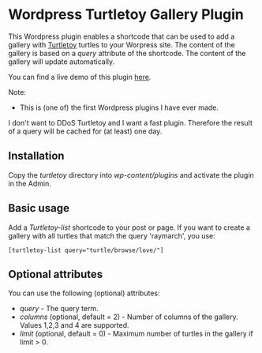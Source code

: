 # Wordpress Turtletoy Gallery Plugin

This Wordpress plugin enables a shortcode that can be used to add a gallery with [Turtletoy](https://turtletoy.net) turtles to your Worpress site. The content of the gallery is based on a _query_ attribute of the shortcode. The content of the gallery will update automatically.

You can find a live demo of this plugin [here](https://reindernijhoff.net/turtletoy/).

Note:
- This is (one of) the first Wordpress plugins I have ever made. 

I don't want to DDoS Turtletoy and I want a fast plugin. Therefore the result of a query will be cached for (at least) one day.

## Installation

Copy the _turtletoy_ directory into _wp-content/plugins_ and activate the plugin in the Admin.

## Basic usage

Add a _Turtletoy-list_ shortcode to your post or page. If you want to create a gallery with all turtles that match the query 'raymarch', you use:

```
[turtletoy-list query="turtle/browse/love/"]
```

## Optional attributes

You can use the following (optional) attributes:

- *query* - The query term.
- *columns* (optional, default = 2) - Number of columns of the gallery. Values 1,2,3 and 4 are supported.
- *limit* (optional, default = 0) - Maximum number of turtles in the gallery if limit > 0.
